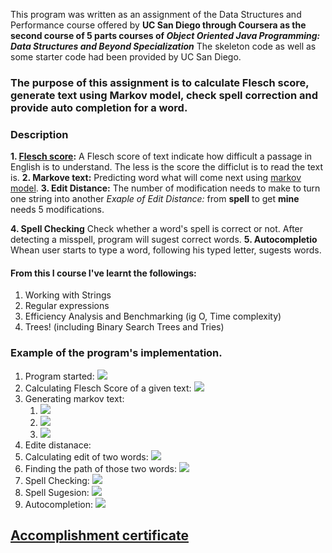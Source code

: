 This program was written as an assignment of the Data Structures and Performance course offered by __UC San Diego through Coursera as the second course of 5 parts courses of _Object Oriented Java Programming: Data Structures and Beyond Specialization___ The skeleton code as well as some starter code had been provided by UC San Diego.

### The purpose of this assignment is to calculate Flesch score, generate text using Markov model, check spell correction and provide auto completion for a word.

### Description
__1. [Flesch score](https://en.wikipedia.org/wiki/Flesch%E2%80%93Kincaid_readability_tests):__ A Flesch score of text indicate how difficult a passage in English is to understand. The less is the score the difficlut is to read the text is. 
__2. Markove text:__ Predicting word what will come next using [markov model](https://en.wikipedia.org/wiki/Markov_model).
__3. Edit Distance:__ The number of modification needs to make to turn one string  into another
		_Exaple of Edit Distance:_ from __spell__ to get __mine__ needs 5 modifications.

__4. Spell Checking__ Check whether a word's spell is correct or not. After detecting a misspell, program will sugest correct words. 
__5. Autocompletio__ Whean user starts to type a word, following his typed letter, sugests words.


#### From this I course I've learnt the followings:
1. Working with Strings
1. Regular expressions
1. Efficiency Analysis and Benchmarking (ig O, Time complexity)
1. Trees! (including Binary Search Trees and Tries)

### Example of the program's implementation.
1. Program started: ![](/img/openinginterface.png)
1. Calculating Flesch Score of a given text: ![](/img/fleschscore.png) 
1. Generating markov text:
    1. ![](/img/texttogeneratemarkovtext.png)
    1. ![](/img/trianingmarkovtextgenerator.png)
    1. ![](/img/generatedmarkovtext.png)
1. Edite distanace:
  1. Calculating edit of two words: ![](/img/editdistance1.png)
  1. Finding the path of those two words: ![](/img/editdistance2.png)
1. Spell Checking: ![](/img/spelldetetion.png)
1. Spell Sugesion: ![](/img/spellsugestion.png)
1. Autocompletion: ![](/img/autocompletion.png) 

## [Accomplishment certificate](https://github.com/mmncoder/Coursera-Certificates/blob/master/2.2.%20Data%20Structures%20and%20Performance.pdf)



